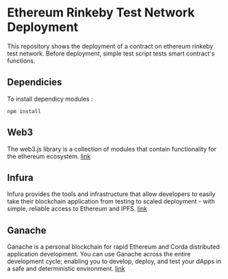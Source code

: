 # Ethereum Rinkeby Test Network Deployment

This repository shows the deployment of a contract on ethereum rinkeby test network. Before deployment, simple test script tests smart contract's functions.


Dependicies
------
To install dependicy modules :

``` mark
npm install
```

Web3
---
The web3.js library is a collection of modules that contain functionality for the ethereum ecosystem. [link](https://web3js.readthedocs.io/en/v1.2.11/getting-started.html)

Infura
------

Infura provides the tools and infrastructure that allow developers to easily take their blockchain application from testing to scaled deployment - with simple, reliable access to Ethereum and IPFS. [link](https://infura.io/faq)

Ganache
-------
Ganache is a personal blockchain for rapid Ethereum and Corda distributed application development. You can use Ganache across the entire development cycle; enabling you to develop, deploy, and test your dApps in a safe and deterministic environment. [link](https://trufflesuite.com/docs/ganache/overview#:~:text=Ganache%20is%20a%20personal%20blockchain,flavors%3A%20a%20UI%20and%20CLI.)

